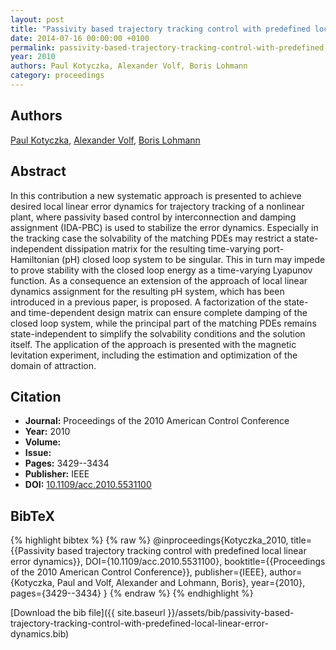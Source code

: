 ```yaml
---
layout: post
title: "Passivity based trajectory tracking control with predefined local linear error dynamics"
date: 2014-07-16 00:00:00 +0100
permalink: passivity-based-trajectory-tracking-control-with-predefined-local-linear-error-dynamics
year: 2010
authors: Paul Kotyczka, Alexander Volf, Boris Lohmann
category: proceedings
---
```

 
## Authors
[Paul Kotyczka](authors/paul-kotyczka), [Alexander Volf](authors/alexander-volf), [Boris Lohmann](authors/boris-lohmann)
 
## Abstract
In this contribution a new systematic approach is presented to achieve desired local linear error dynamics for trajectory tracking of a nonlinear plant, where passivity based control by interconnection and damping assignment (IDA-PBC) is used to stabilize the error dynamics. Especially in the tracking case the solvability of the matching PDEs may restrict a state-independent dissipation matrix for the resulting time-varying port-Hamiltonian (pH) closed loop system to be singular. This in turn may impede to prove stability with the closed loop energy as a time-varying Lyapunov function. As a consequence an extension of the approach of local linear dynamics assignment for the resulting pH system, which has been introduced in a previous paper, is proposed. A factorization of the state- and time-dependent design matrix can ensure complete damping of the closed loop system, while the principal part of the matching PDEs remains state-independent to simplify the solvability conditions and the solution itself. The application of the approach is presented with the magnetic levitation experiment, including the estimation and optimization of the domain of attraction.
 
## Citation
- **Journal:** Proceedings of the 2010 American Control Conference
- **Year:** 2010
- **Volume:** 
- **Issue:** 
- **Pages:** 3429--3434
- **Publisher:** IEEE
- **DOI:** [10.1109/acc.2010.5531100](https://doi.org/10.1109/acc.2010.5531100)
 
## BibTeX
{% highlight bibtex %}
{% raw %}
@inproceedings{Kotyczka_2010,
  title={{Passivity based trajectory tracking control with predefined local linear error dynamics}},
  DOI={10.1109/acc.2010.5531100},
  booktitle={{Proceedings of the 2010 American Control Conference}},
  publisher={IEEE},
  author={Kotyczka, Paul and Volf, Alexander and Lohmann, Boris},
  year={2010},
  pages={3429--3434}
}
{% endraw %}
{% endhighlight %}
 
[Download the bib file]({{ site.baseurl }}/assets/bib/passivity-based-trajectory-tracking-control-with-predefined-local-linear-error-dynamics.bib)
 
